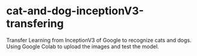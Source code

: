 # cat-and-dog-inceptionV3-transfering
Transfer Learning from InceptionV3 of Google to recognize cats and dogs. Using Google Colab to upload the images and test the model.
